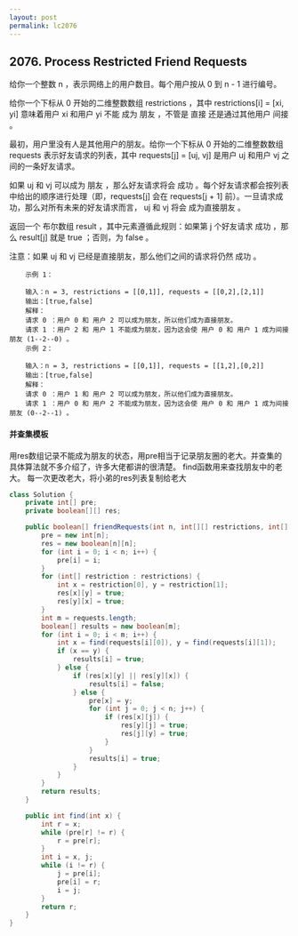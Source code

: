 ```yaml
---
layout: post
permalink: lc2076 
---
```


## 2076. Process Restricted Friend Requests

给你一个整数 n ，表示网络上的用户数目。每个用户按从 0 到 n - 1 进行编号。

给你一个下标从 0 开始的二维整数数组 restrictions ，其中 restrictions[i] = [xi, yi] 意味着用户 xi 和用户 yi 不能 成为 朋友 ，不管是 直接 还是通过其他用户 间接 。

最初，用户里没有人是其他用户的朋友。给你一个下标从 0 开始的二维整数数组 requests 表示好友请求的列表，其中 requests[j] = [uj, vj] 是用户 uj 和用户 vj 之间的一条好友请求。

如果 uj 和 vj 可以成为 朋友 ，那么好友请求将会 成功 。每个好友请求都会按列表中给出的顺序进行处理（即，requests[j] 会在 requests[j + 1] 前）。一旦请求成功，那么对所有未来的好友请求而言， uj 和 vj 将会 成为直接朋友 。

返回一个 布尔数组 result ，其中元素遵循此规则：如果第 j 个好友请求 成功 ，那么 result[j] 就是 true ；否则，为 false 。

注意：如果 uj 和 vj 已经是直接朋友，那么他们之间的请求将仍然 成功 。

```text
    示例 1：

    输入：n = 3, restrictions = [[0,1]], requests = [[0,2],[2,1]]
    输出：[true,false]
    解释：
    请求 0 ：用户 0 和 用户 2 可以成为朋友，所以他们成为直接朋友。 
    请求 1 ：用户 2 和 用户 1 不能成为朋友，因为这会使 用户 0 和 用户 1 成为间接朋友 (1--2--0) 。
    示例 2：

    输入：n = 3, restrictions = [[0,1]], requests = [[1,2],[0,2]]
    输出：[true,false]
    解释：
    请求 0 ：用户 1 和 用户 2 可以成为朋友，所以他们成为直接朋友。 
    请求 1 ：用户 0 和 用户 2 不能成为朋友，因为这会使 用户 0 和 用户 1 成为间接朋友 (0--2--1) 。
```


#### 并查集模板

用res数组记录不能成为朋友的状态，用pre相当于记录朋友圈的老大。并查集的具体算法就不多介绍了，许多大佬都讲的很清楚。
find函数用来查找朋友中的老大。
每一次更改老大，将小弟的res列表复制给老大

```java
class Solution {
    private int[] pre;
    private boolean[][] res;

    public boolean[] friendRequests(int n, int[][] restrictions, int[][] requests) {
        pre = new int[n];
        res = new boolean[n][n];
        for (int i = 0; i < n; i++) {
            pre[i] = i;
        }
        for (int[] restriction : restrictions) {
            int x = restriction[0], y = restriction[1];
            res[x][y] = true;
            res[y][x] = true;
        }
        int m = requests.length;
        boolean[] results = new boolean[m];
        for (int i = 0; i < m; i++) {
            int x = find(requests[i][0]), y = find(requests[i][1]);
            if (x == y) {
                results[i] = true;
            } else {
                if (res[x][y] || res[y][x]) {
                    results[i] = false;
                } else {
                    pre[x] = y;
                    for (int j = 0; j < n; j++) {
                        if (res[x][j]) {
                            res[y][j] = true;
                            res[j][y] = true;
                        }
                    }
                    results[i] = true;
                }
            }
        }
        return results;
    }

    public int find(int x) {
        int r = x;
        while (pre[r] != r) {
            r = pre[r];
        }
        int i = x, j;
        while (i != r) {
            j = pre[i];
            pre[i] = r;
            i = j;
        }
        return r;
    }
}
```